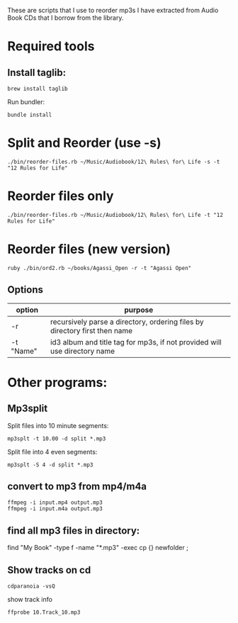 These are scripts that I use to reorder mp3s I have extracted from Audio Book CDs that I borrow from the library.

# Required tools
## Install taglib:

```
brew install taglib
```
Run bundler:
```
bundle install
```
# Split and Reorder (use -s)
```
./bin/reorder-files.rb ~/Music/Audiobook/12\ Rules\ for\ Life -s -t "12 Rules for Life"
```
# Reorder files only
```
./bin/reorder-files.rb ~/Music/Audiobook/12\ Rules\ for\ Life -t "12 Rules for Life"

```

# Reorder files (new version)
```
ruby ./bin/ord2.rb ~/books/Agassi_Open -r -t "Agassi Open"
```
## Options

| option    | purpose                                                                    |
|-----------|----------------------------------------------------------------------------|
| -r        | recursively parse a directory, ordering files by directory first then name |
| -t "Name" | id3 album and title tag for mp3s, if not provided will use directory name  |

# Other programs:

## Mp3split
Split files into 10 minute segments:
```
mp3splt -t 10.00 -d split *.mp3
```
Split file into 4 even segments:
```
mp3splt -S 4 -d split *.mp3
```
## convert to mp3 from mp4/m4a
```
ffmpeg -i input.mp4 output.mp3
ffmpeg -i input.m4a output.mp3
```

## find all mp3 files in directory:
find "My Book" -type f -name "*.mp3" -exec cp {} newfolder \;

## Show tracks on cd
```
cdparanoia -vsQ
```
show track info
```
ffprobe 10.Track_10.mp3
```

